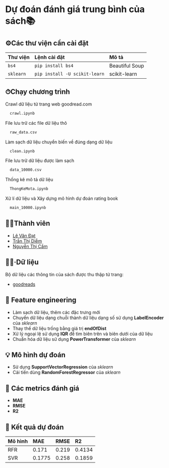 # Dự đoán đánh giá trung bình của sách📚

## ⚙Các thư viện cần cài đặt

| Thư viện  | Lệnh cài đặt                  | Mô tả          |
| :-------  | :---------------------------- | :------------- |
| `bs4`     | `pip install bs4`             | Beautiful Soup |
| `sklearn` | `pip install -U scikit-learn` | scikit-learn   |

## ⏱Chạy chương trình

Crawl dữ liệu từ trang web goodread.com

```bash
  crawl.ipynb
```

File lưu trữ các file dữ liệu thô

```bash
  raw_data.csv
```

Làm sạch dữ liệu chuyển biến về đúng dạng dữ liệu

```bash
  clean.ipynb
```

File lưu trữ dữ liệu được làm sạch

```bash
  data_10000.csv
```

Thống kê mô tả dữ liệu

```bash
  ThongKeMota.ipynb
```

Xử lí dữ liệu và Xây dựng mô hình dự đoán rating book

```bash
  main_10000.ipynb
```

## 👯‍♂️Thành viên
- [Lê Văn Đạt](https://github.com/xenicedtea)
- [Trần Thị Diễm](https://github.com/diemtran2806)
- [Nguyễn Thị Cầm](https://github.com/camnguyen236)

## 👨‍💻·Dữ liệu
 Bộ dữ liệu các thông tin của sách được thu thập từ trang:
 - [goodreads](https://www.goodreads.com/)

## 🔨 Feature engineering
 - Làm sạch dữ liệu, thêm các đặc trưng mới
 - Chuyển dữ liệu dạng chuỗi thành dữ liệu dạng số sử dụng **LabelEncoder** của *sklearn*
 - Thay thế dữ liệu trống bằng giá trị **endOfDist**
 - Xử lý ngoại lệ sử dụng **IQR** để tìm biên trên và biên dưới của dữ liệu
 - Chuẩn hóa dữ liệu sử dụng **PowerTransformer** của *sklearn*

## 💡 Mô hình dự đoán
 - Sử dụng **SupportVectorRegression** của *sklearn*
 - Cải tiến dùng **RandomForestRegressor** của *sklearn*

## 🌌 Các metrics đánh giá
 - **MAE**
 - **RMSE**
 - **R2**

## 🏁 Kết quả dự đoán

| Mô hình          | MAE     | RMSE      | R2       |
| :--------------- | :-----  | :-------- | :--------|
| RFR              | 0.171   | 0.219     | 0.4134   |
| SVR              | 0.1775  | 0.258     | 0.1859   |

